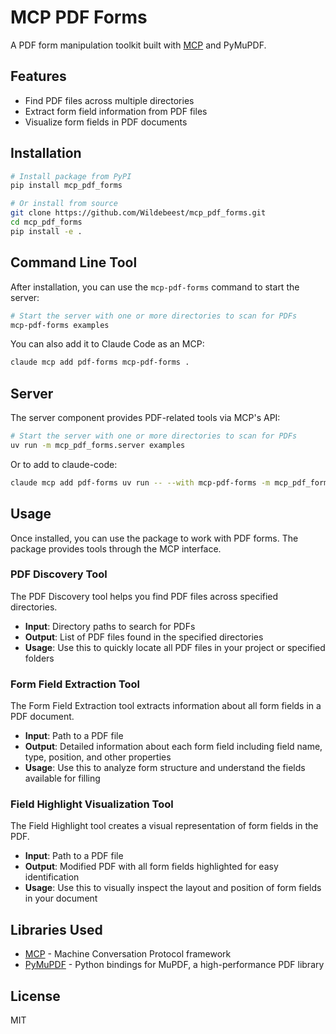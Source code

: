 # MCP PDF Forms

A PDF form manipulation toolkit built with [MCP](https://github.com/llama-index-ai/mcp) and PyMuPDF.

## Features

- Find PDF files across multiple directories
- Extract form field information from PDF files
- Visualize form fields in PDF documents

## Installation

```bash
# Install package from PyPI
pip install mcp_pdf_forms

# Or install from source
git clone https://github.com/Wildebeest/mcp_pdf_forms.git
cd mcp_pdf_forms
pip install -e .
```

## Command Line Tool

After installation, you can use the `mcp-pdf-forms` command to start the server:

```bash
# Start the server with one or more directories to scan for PDFs
mcp-pdf-forms examples
```

You can also add it to Claude Code as an MCP:

```bash
claude mcp add pdf-forms mcp-pdf-forms .
```

## Server

The server component provides PDF-related tools via MCP's API:

```bash
# Start the server with one or more directories to scan for PDFs
uv run -m mcp_pdf_forms.server examples
```

Or to add to claude-code:

```bash
claude mcp add pdf-forms uv run -- --with mcp-pdf-forms -m mcp_pdf_forms.server .
```

## Usage

Once installed, you can use the package to work with PDF forms. The package provides tools through the MCP interface.

### PDF Discovery Tool

The PDF Discovery tool helps you find PDF files across specified directories.

- **Input**: Directory paths to search for PDFs
- **Output**: List of PDF files found in the specified directories
- **Usage**: Use this to quickly locate all PDF files in your project or specified folders

### Form Field Extraction Tool

The Form Field Extraction tool extracts information about all form fields in a PDF document.

- **Input**: Path to a PDF file
- **Output**: Detailed information about each form field including field name, type, position, and other properties
- **Usage**: Use this to analyze form structure and understand the fields available for filling

### Field Highlight Visualization Tool

The Field Highlight tool creates a visual representation of form fields in the PDF.

- **Input**: Path to a PDF file
- **Output**: Modified PDF with all form fields highlighted for easy identification
- **Usage**: Use this to visually inspect the layout and position of form fields in your document

## Libraries Used

- [MCP](https://github.com/llama-index-ai/mcp) - Machine Conversation Protocol framework
- [PyMuPDF](https://github.com/pymupdf/PyMuPDF) - Python bindings for MuPDF, a high-performance PDF library

## License

MIT
